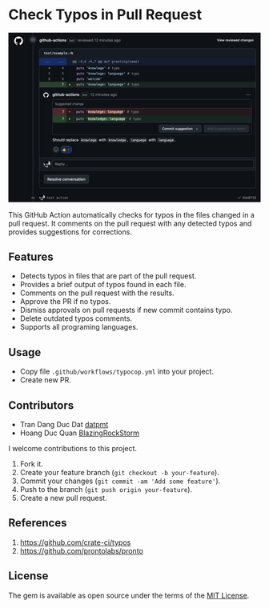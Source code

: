 # Check Typos in Pull Request

![image](typocop.png)

This GitHub Action automatically checks for typos in the files changed in a pull request. It comments on the pull request with any detected typos and provides suggestions for corrections.

## Features

- Detects typos in files that are part of the pull request.
- Provides a brief output of typos found in each file.
- Comments on the pull request with the results.
- Approve the PR if no typos.
- Dismiss approvals on pull requests if new commit contains typo.
- Delete outdated typos comments.
- Supports all programing languages.

## Usage

- Copy file `.github/workflows/typocop.yml` into your project.
- Create new PR.

## Contributors

- Tran Dang Duc Dat [datpmt](https://github.com/datpmt)
- Hoang Duc Quan [BlazingRockStorm](https://github.com/BlazingRockStorm)

I welcome contributions to this project.

1.  Fork it.
2.  Create your feature branch (`git checkout -b your-feature`).
3.  Commit your changes (`git commit -am 'Add some feature'`).
4.  Push to the branch (`git push origin your-feature`).
5.  Create a new pull request.

## References
1. https://github.com/crate-ci/typos
2. https://github.com/prontolabs/pronto

## License
The gem is available as open source under the terms of the [MIT License](LICENSE).
